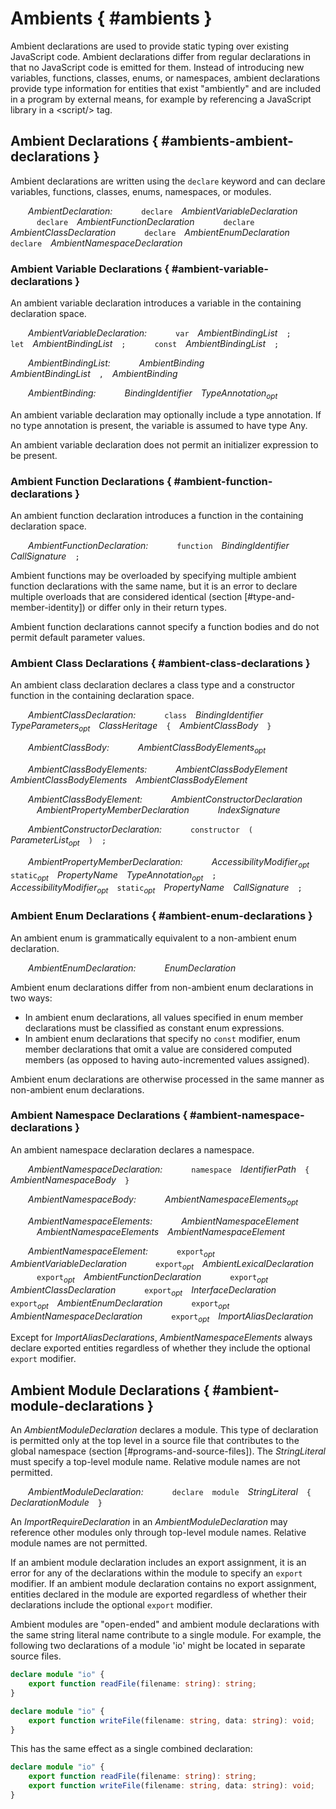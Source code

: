 # Ambients { #ambients }

Ambient declarations are used to provide static typing over existing JavaScript code. Ambient declarations differ from regular declarations in that no JavaScript code is emitted for them. Instead of introducing new variables, functions, classes, enums, or namespaces, ambient declarations provide type information for entities that exist "ambiently" and are included in a program by external means, for example by referencing a JavaScript library in a &lt;script/> tag.

## Ambient Declarations { #ambients-ambient-declarations }

Ambient declarations are written using the `declare` keyword and can declare variables, functions, classes, enums, namespaces, or modules.

&emsp;&emsp;*AmbientDeclaration:*
&emsp;&emsp;&emsp;`declare`&emsp;*AmbientVariableDeclaration*
&emsp;&emsp;&emsp;`declare`&emsp;*AmbientFunctionDeclaration*
&emsp;&emsp;&emsp;`declare`&emsp;*AmbientClassDeclaration*
&emsp;&emsp;&emsp;`declare`&emsp;*AmbientEnumDeclaration*
&emsp;&emsp;&emsp;`declare`&emsp;*AmbientNamespaceDeclaration*

### Ambient Variable Declarations { #ambient-variable-declarations }

An ambient variable declaration introduces a variable in the containing declaration space.

&emsp;&emsp;*AmbientVariableDeclaration:*
&emsp;&emsp;&emsp;`var`&emsp;*AmbientBindingList*&emsp;`;`
&emsp;&emsp;&emsp;`let`&emsp;*AmbientBindingList*&emsp;`;`
&emsp;&emsp;&emsp;`const`&emsp;*AmbientBindingList*&emsp;`;`

&emsp;&emsp;*AmbientBindingList:*
&emsp;&emsp;&emsp;*AmbientBinding*
&emsp;&emsp;&emsp;*AmbientBindingList*&emsp;`,`&emsp;*AmbientBinding*

&emsp;&emsp;*AmbientBinding:*
&emsp;&emsp;&emsp;*BindingIdentifier*&emsp;*TypeAnnotation<sub>opt</sub>*

An ambient variable declaration may optionally include a type annotation. If no type annotation is present, the variable is assumed to have type Any.

An ambient variable declaration does not permit an initializer expression to be present.

### Ambient Function Declarations { #ambient-function-declarations }

An ambient function declaration introduces a function in the containing declaration space.

&emsp;&emsp;*AmbientFunctionDeclaration:*
&emsp;&emsp;&emsp;`function`&emsp;*BindingIdentifier*&emsp;*CallSignature*&emsp;`;`

Ambient functions may be overloaded by specifying multiple ambient function declarations with the same name, but it is an error to declare multiple overloads that are considered identical (section [#type-and-member-identity]<!--3.11.2-->) or differ only in their return types.

Ambient function declarations cannot specify a function bodies and do not permit default parameter values.

### Ambient Class Declarations { #ambient-class-declarations }

An ambient class declaration declares a class type and a constructor function in the containing declaration space.

&emsp;&emsp;*AmbientClassDeclaration:*
&emsp;&emsp;&emsp;`class`&emsp;*BindingIdentifier*&emsp;*TypeParameters<sub>opt</sub>*&emsp;*ClassHeritage*&emsp;`{`&emsp;*AmbientClassBody*&emsp;`}`

&emsp;&emsp;*AmbientClassBody:*
&emsp;&emsp;&emsp;*AmbientClassBodyElements<sub>opt</sub>*

&emsp;&emsp;*AmbientClassBodyElements:*
&emsp;&emsp;&emsp;*AmbientClassBodyElement*
&emsp;&emsp;&emsp;*AmbientClassBodyElements*&emsp;*AmbientClassBodyElement*

&emsp;&emsp;*AmbientClassBodyElement:*
&emsp;&emsp;&emsp;*AmbientConstructorDeclaration*
&emsp;&emsp;&emsp;*AmbientPropertyMemberDeclaration*
&emsp;&emsp;&emsp;*IndexSignature*

&emsp;&emsp;*AmbientConstructorDeclaration:*
&emsp;&emsp;&emsp;`constructor`&emsp;`(`&emsp;*ParameterList<sub>opt</sub>*&emsp;`)`&emsp;`;`

&emsp;&emsp;*AmbientPropertyMemberDeclaration:*
&emsp;&emsp;&emsp;*AccessibilityModifier<sub>opt</sub>*&emsp;`static`*<sub>opt</sub>*&emsp;*PropertyName*&emsp;*TypeAnnotation<sub>opt</sub>*&emsp;`;`
&emsp;&emsp;&emsp;*AccessibilityModifier<sub>opt</sub>*&emsp;`static`*<sub>opt</sub>*&emsp;*PropertyName*&emsp;*CallSignature*&emsp;`;`

### Ambient Enum Declarations { #ambient-enum-declarations }

An ambient enum is grammatically equivalent to a non-ambient enum declaration.

&emsp;&emsp;*AmbientEnumDeclaration:*
&emsp;&emsp;&emsp;*EnumDeclaration*

Ambient enum declarations differ from non-ambient enum declarations in two ways:

* In ambient enum declarations, all values specified in enum member declarations must be classified as constant enum expressions.
* In ambient enum declarations that specify no `const` modifier, enum member declarations that omit a value are considered computed members (as opposed to having auto-incremented values assigned).

Ambient enum declarations are otherwise processed in the same manner as non-ambient enum declarations.

### Ambient Namespace Declarations { #ambient-namespace-declarations }

An ambient namespace declaration declares a namespace.

&emsp;&emsp;*AmbientNamespaceDeclaration:*
&emsp;&emsp;&emsp;`namespace`&emsp;*IdentifierPath*&emsp;`{`&emsp;*AmbientNamespaceBody*&emsp;`}`

&emsp;&emsp;*AmbientNamespaceBody:*
&emsp;&emsp;&emsp;*AmbientNamespaceElements<sub>opt</sub>*

&emsp;&emsp;*AmbientNamespaceElements:*
&emsp;&emsp;&emsp;*AmbientNamespaceElement*
&emsp;&emsp;&emsp;*AmbientNamespaceElements*&emsp;*AmbientNamespaceElement*

&emsp;&emsp;*AmbientNamespaceElement:*
&emsp;&emsp;&emsp;`export`*<sub>opt</sub>*&emsp;*AmbientVariableDeclaration*
&emsp;&emsp;&emsp;`export`*<sub>opt</sub>*&emsp;*AmbientLexicalDeclaration*
&emsp;&emsp;&emsp;`export`*<sub>opt</sub>*&emsp;*AmbientFunctionDeclaration*
&emsp;&emsp;&emsp;`export`*<sub>opt</sub>*&emsp;*AmbientClassDeclaration*
&emsp;&emsp;&emsp;`export`*<sub>opt</sub>*&emsp;*InterfaceDeclaration*
&emsp;&emsp;&emsp;`export`*<sub>opt</sub>*&emsp;*AmbientEnumDeclaration*
&emsp;&emsp;&emsp;`export`*<sub>opt</sub>*&emsp;*AmbientNamespaceDeclaration*
&emsp;&emsp;&emsp;`export`*<sub>opt</sub>*&emsp;*ImportAliasDeclaration*

Except for *ImportAliasDeclarations*, *AmbientNamespaceElements* always declare exported entities regardless of whether they include the optional `export` modifier.

## Ambient Module Declarations { #ambient-module-declarations }

An *AmbientModuleDeclaration* declares a module. This type of declaration is permitted only at the top level in a source file that contributes to the global namespace (section [#programs-and-source-files]<!--11.1-->). The *StringLiteral* must specify a top-level module name. Relative module names are not permitted.

&emsp;&emsp;*AmbientModuleDeclaration:*
&emsp;&emsp;&emsp;`declare`&emsp;`module`&emsp;*StringLiteral*&emsp;`{`&emsp; *DeclarationModule*&emsp;`}`

An *ImportRequireDeclaration* in an *AmbientModuleDeclaration* may reference other modules only through top-level module names. Relative module names are not permitted.

If an ambient module declaration includes an export assignment, it is an error for any of the declarations within the module to specify an `export` modifier. If an ambient module declaration contains no export assignment, entities declared in the module are exported regardless of whether their declarations include the optional `export` modifier.

Ambient modules are "open-ended" and ambient module declarations with the same string literal name contribute to a single module. For example, the following two declarations of a module 'io' might be located in separate source files.

```TypeScript
declare module "io" {
    export function readFile(filename: string): string;
}

declare module "io" {
    export function writeFile(filename: string, data: string): void;
}
```

This has the same effect as a single combined declaration:

```TypeScript
declare module "io" {
    export function readFile(filename: string): string;
    export function writeFile(filename: string, data: string): void;
}
```

<br/>

